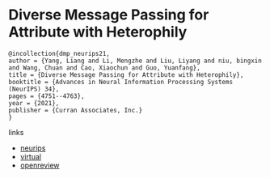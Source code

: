 # Diverse Message Passing for Attribute with Heterophily

```
@incollection{dmp_neurips21,
author = {Yang, Liang and Li, Mengzhe and Liu, Liyang and niu, bingxin and Wang, Chuan and Cao, Xiaochun and Guo, Yuanfang},
title = {Diverse Message Passing for Attribute with Heterophily},
booktitle = {Advances in Neural Information Processing Systems (NeurIPS) 34},
pages = {4751--4763},
year = {2021},
publisher = {Curran Associates, Inc.}
}
```

links
- [neurips](https://papers.nips.cc//paper/2021/hash/253614bbac999b38b5b60cae531c4969-Abstract.html)
- [virtual](https://neurips.cc/virtual/2021/poster/28113)
- [openreview](https://openreview.net/forum?id=4jPVcKEYpSZ)
